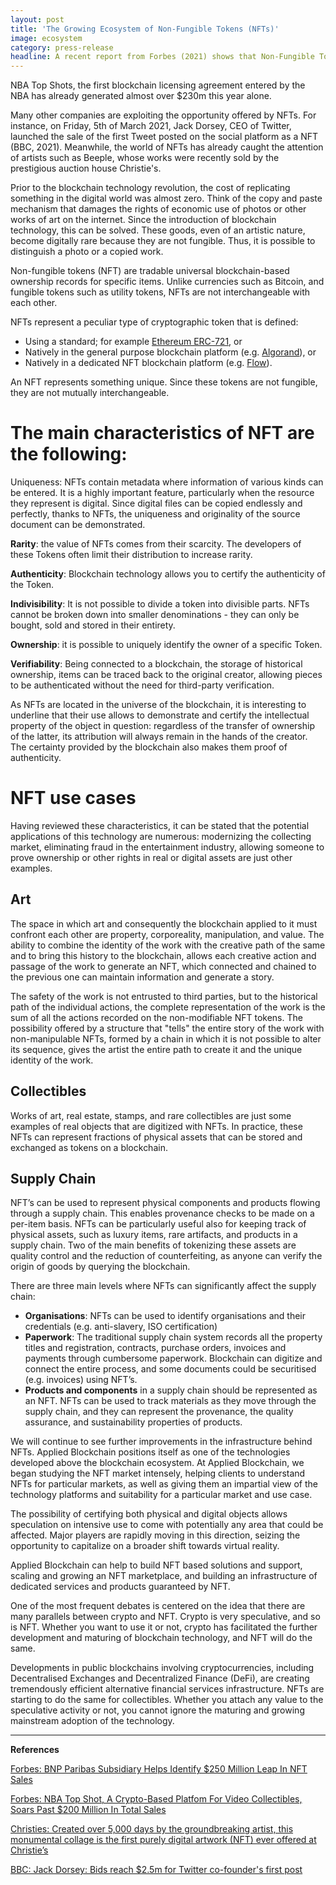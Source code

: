 ```yaml
---
layout: post
title: 'The Growing Ecosystem of Non-Fungible Tokens (NFTs)' 
image: ecosystem
category: press-release
headline: A recent report from Forbes (2021) shows that Non-Fungible Tokens (NFT) transaction volume more than quadrupled in 2020, from $62 million to over $250 million. Brands like NBA, Nike, and Formula 1 have started to issue their own NFTs, catering to a tech-savvy audience.
---
```


NBA Top Shots, the first blockchain licensing agreement entered by the NBA has already generated almost over $230m this year alone.

Many other companies are exploiting the opportunity offered by NFTs. For instance, on Friday, 5th of March 2021, Jack Dorsey, CEO of Twitter, launched the sale of the first Tweet posted on the social platform as a NFT (BBC, 2021). Meanwhile, the world of NFTs has already caught the attention of artists such as Beeple, whose works were recently sold by the prestigious auction house Christie's. 

Prior to the blockchain technology revolution, the cost of replicating something in the digital world was almost zero. Think of the copy and paste mechanism that damages the rights of economic use of photos or other works of art on the internet. Since the introduction of blockchain technology, this can be solved. These goods, even of an artistic nature, become digitally rare because they are not fungible. Thus, it is possible to distinguish a photo or a copied work.

Non-fungible tokens (NFT) are tradable universal blockchain-based ownership records for specific items. Unlike currencies such as Bitcoin, and fungible tokens such as utility tokens, NFTs are not interchangeable with each other.

NFTs represent a peculiar type of cryptographic token that is defined:

- Using a standard; for example [Ethereum ERC-721](https://eips.ethereum.org/EIPS/eip-721), or
- Natively in the general purpose blockchain platform (e.g. [Algorand](https://developer.algorand.org/search/?search_query=nft&category=all-categories)), or
- Natively in a dedicated NFT blockchain platform (e.g. [Flow](https://docs.onflow.org/)).

An NFT represents something unique. Since these tokens are not fungible, they are not mutually interchangeable.

# The main characteristics of NFT are the following:

Uniqueness: NFTs contain metadata where information of various kinds can be entered. It is a highly important feature, particularly when the resource they represent is digital. Since digital files can be copied endlessly and perfectly, thanks to NFTs, the uniqueness and originality of the source document can be demonstrated.

**Rarity**: the value of NFTs comes from their scarcity. The developers of these Tokens often limit their distribution to increase rarity.

**Authenticity**: Blockchain technology allows you to certify the authenticity of the Token.

**Indivisibility**: It is not possible to divide a token into divisible parts. NFTs cannot be broken down into smaller denominations - they can only be bought, sold and stored in their entirety. 

**Ownership**: it is possible to uniquely identify the owner of a specific Token.

**Verifiability**: Being connected to a blockchain, the storage of historical ownership, items can be traced back to the original creator, allowing pieces to be authenticated without the need for third-party verification.

As NFTs are located in the universe of the blockchain, it is interesting to underline that their use allows to demonstrate and certify the intellectual property of the object in question: regardless of the transfer of ownership of the latter, its attribution will always remain in the hands of the creator. The certainty provided by the blockchain also makes them proof of authenticity.

# NFT use cases

Having reviewed these characteristics, it can be stated that the potential applications of this technology are numerous: modernizing the collecting market, eliminating fraud in the entertainment industry, allowing someone to prove ownership or other rights in real or digital assets are just other examples.

## Art

The space in which art and consequently the blockchain applied to it must confront each other are property, corporeality, manipulation, and value.
The ability to combine the identity of the work with the creative path of the same and to bring this history to the blockchain, allows each creative action and passage of the work to generate an NFT, which connected and chained to the previous one can maintain information and generate a story.

The safety of the work is not entrusted to third parties, but to the historical path of the individual actions, the complete representation of the work is the sum of all the actions recorded on the non-modifiable NFT tokens. The possibility offered by a structure that "tells" the entire story of the work with non-manipulable NFTs, formed by a chain in which it is not possible to alter its sequence, gives the artist the entire path to create it and the unique identity of the work.

## Collectibles

Works of art, real estate, stamps, and rare collectibles are just some examples of real objects that are digitized with NFTs. In practice, these NFTs can represent fractions of physical assets that can be stored and exchanged as tokens on a blockchain.

## Supply Chain

NFT’s can be used to represent physical components and products flowing through a supply chain. This enables provenance checks to be made on a per-item basis. NFTs can be particularly useful also for keeping track of physical assets, such as luxury items, rare artifacts, and products in a supply chain. Two of the main benefits of tokenizing these assets are quality control and the reduction of counterfeiting, as anyone can verify the origin of goods by querying the blockchain.

There are three main levels where NFTs can significantly affect the supply chain:

- **Organisations**: NFTs can be used to identify organisations and their credentials (e.g. anti-slavery, ISO certification)
- **Paperwork**: The traditional supply chain system records all the property titles and registration, contracts, purchase orders, invoices and payments  through cumbersome paperwork. Blockchain can digitize and connect the entire process, and some documents could be securitised (e.g. invoices) using NFT’s. 
- **Products and components** in a supply chain should be represented as an NFT. NFTs can be used to track materials as they move through the supply chain, and they can represent the provenance, the quality assurance, and sustainability properties of products.

We will continue to see further improvements in the infrastructure behind NFTs. Applied Blockchain positions itself as one of the technologies developed above the blockchain ecosystem. At Applied Blockchain, we began studying the NFT market intensely, helping clients to understand NFTs for particular markets, as well as giving them an impartial view of the technology platforms and suitability for a particular market and use case. 

The possibility of certifying both physical and digital objects allows speculation on intensive use to come with potentially any area that could be affected. Major players are rapidly moving in this direction, seizing the opportunity to capitalize on a broader shift towards virtual reality. 

Applied Blockchain can help to build NFT based solutions and support, scaling and growing an NFT marketplace, and building an infrastructure of dedicated services and products guaranteed by NFT.

One of the most frequent debates is centered on the idea that there are many parallels between crypto and NFT. Crypto is very speculative, and so is NFT. Whether you want to use it or not, crypto has facilitated the further development and maturing of blockchain technology, and NFT will do the same.

Developments in public blockchains involving cryptocurrencies, including Decentralised Exchanges and Decentralized Finance (DeFi), are creating tremendously efficient alternative financial services infrastructure. NFTs are starting to do the same for collectibles. Whether you attach any value to the speculative activity or not, you cannot ignore the maturing and growing mainstream adoption of the technology.

---

**References**

[Forbes: BNP Paribas Subsidiary Helps Identify $250 Million Leap In NFT Sales](https://www.forbes.com/sites/ninabambysheva/2021/02/15/french-banking-giant-bnp-paribas-details-explosion-of-new-crypto-sector-with-250-million-sales-volume/)

[Forbes: NBA Top Shot, A Crypto-Based Platfom For Video Collectibles, Soars Past $200 Million In Total Sales](https://www.forbes.com/sites/tommybeer/2021/02/23/nba-top-shot-a-crypto-based-platfom-for-video-collectibles-soars-past-200-million-in-total-sales/ )

[Christies: Created over 5,000 days by the groundbreaking artist, this monumental collage is the first purely digital artwork (NFT) ever offered at Christie’s](https://www.christies.com/features/Monumental-collage-by-Beeple-is-first-purely-digital-artwork-NFT-to-come-to-auction-11510-7.aspx )

[BBC: Jack Dorsey: Bids reach $2.5m for Twitter co-founder's first post](https://www.bbc.com/news/world-us-canada-56307153 )
